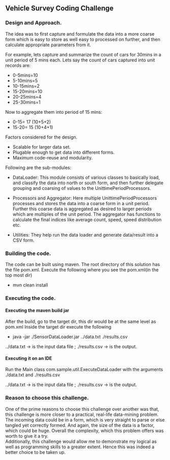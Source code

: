 ## Vehicle Survey Coding Challenge

### Design and Approach.
The idea was to first capture and formulate the data into a more coarse form which is easy to store as well easy to processed on further, and then calculate appropriate parameters from it.

For example, lets capture and summarize the count of cars for 30mins in a unit period of 5 mins each. 
Lets say the count of cars captured into unit records are:
* 0-5mins=10
* 5-10mins=5
* 10-15mins=2
* 15-20mins=10
* 20-25mins=4
* 25-30mins=1

Now to aggregate them into period of 15 mins:
* 0-15= 17 (10+5+2)
* 15-20= 15 (10+4+1)

Factors considered for the design.
* Scalable for larger data set.
* Plugable enough to get data into different forms.
* Maximum code-reuse and modularity.

Following are the sub-modules:
* DataLoader: 
 This module consists of various classes to basically load, and classify the data into north or south form, and then  further delegate grouping and coarsing of values to the UnittimePeriodProcessors. 
 
* Processors and Aggregator: 
Here multiple UnittimePeriodProcessors processes and stores the data into a coarse form in a unit period.
Further this coarse data is aggregated as desired to larger periods which are multiples of the unit period. 
The aggregator has functions to calculate the final indices like average count, speed, speed distribution etc. 

* Utilities:
They help run the data loader and generate data/result into a CSV form. 

### Building the code.
The code can be built using maven. The root directory of this solution has the file pom.xml.
Execute the following where you see the pom.xml(in the top most dir)
* mvn clean install

### Executing the code. 
#### Executing the maven build jar
After the build, go to the target dir, this dir would be at the same level as pom.xml
Inside the target dir execute the following
* java -jar ./SensorDataLoader.jar ../data.txt ./results.csv 

../data.txt -> is the input data file ; 
./results.csv -> is the output.

#### Executing it on an IDE
Run the Main class com.sample.util.ExecuteDataLoader with the arguments ./data.txt and ./results.csv 

../data.txt -> is the input data file ; 
./results.csv -> is the output.

### Reason to choose this challenge. 
  One of the prime reasons to choose this challenge over another was that, this challenge is more closer to a practical, real-life data-mining problem. The incoming data could be in a form, which is very straight to parse or else tangled yet correctly formed. And again, the size of the data is a factor, which could be huge. Overall the complexity, which this problem offers was worth to give it a try.  
  Additionally, this challenge would allow me to demonstrate my logical as well as programming skills to a greater extent. Hence this was indeed a better choice to be taken up.
